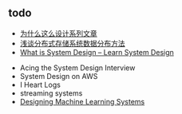 ## todo
<!-- sys design -->
+ [为什么这么设计系列文章](https://draveness.me/whys-the-design/)
+ [浅谈分布式存储系统数据分布方法](http://catkang.github.io/2017/12/17/data-placement.html)
+ [What is System Design – Learn System Design](https://www.geeksforgeeks.org/what-is-system-design-learn-system-design/?ref=outind)
<!-- machine learning -->
<!-- streaming -->
<!-- books -->
+ Acing the System Design Interview
+ System Design on AWS
+ I Heart Logs
+ streaming systems
+ [Designing Machine Learning Systems](https://learning.oreilly.com/library/view/designing-machine-learning/9781098107956/)